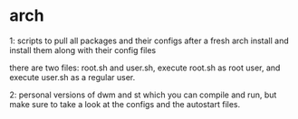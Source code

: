 # arch
1: scripts to pull all packages and their configs after a fresh arch install and install them along with their config files

there are two files: root.sh and user.sh, execute root.sh as root user, and execute user.sh as a regular user.

2: personal versions of dwm and st which you can compile and run, but make sure to take a look at the configs and the autostart files.

